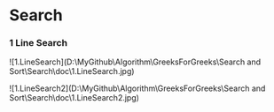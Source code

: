 # Search

### 1 Line Search

![1.LineSearch](D:\MyGithub\Algorithm\GreeksForGreeks\Search and Sort\Search\doc\1.LineSearch.jpg)

![1.LineSearch2](D:\MyGithub\Algorithm\GreeksForGreeks\Search and Sort\Search\doc\1.LineSearch2.jpg)

